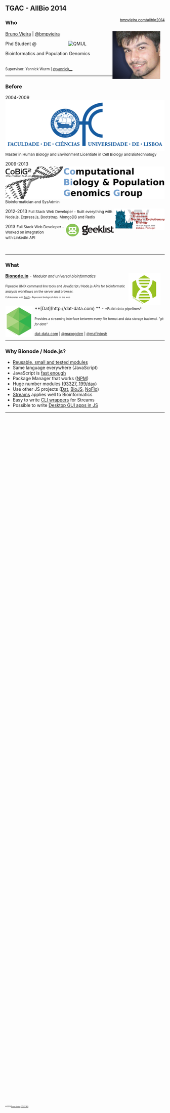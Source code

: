 ## TGAC - AllBio 2014

<!-- We will need a Flash presentation from you which should be a maximum of 5 minutes with a brief introduction and synopsis of your career plus your work/involvement in the areas this workshop is covering and a maximum of 4 slides - this needs to be with us by latest 8 September (apologies for the short notice). -->

<small style="float: right;"><a href="//bmpvieira.com/allbio2014" target="_blank">bmpvieira.com/allbio2014</a></small>

### Who

<img style="width: 30%; float: right; padding-right: 1em;" alt="bmpvieira" src="img/bmpvieira.png" />

[Bruno Vieira](http://bmpvieira.com) | <i class="fa fa-twitter"></i> <a href="//twitter.com/bmpvieira" target="_blank">@bmpvieira</a>

Phd Student @ <a href="http://www.qmul.ac.uk" target="_blank"><img style="width: 25%; float: right; padding-right: 1em;" alt="QMUL" src="img/Queen_Mary,_University_of_London_logo.svg" /></a>

Bioinformatics and Population Genomics

<br>
<span style="font-size:0.8em;">
Supervisor:  
Yannick Wurm | <i class="fa fa-twitter"></i>  <a href="//twitter.com/yannick__" target="_blank">@yannick__</a>
</span><br>
<span style="position:absolute; top: 89%; font-size:.35em;">
© 2014 <a href="http://bmpvieira.com" target="_blank">Bruno Vieira</a> <a href="http://creativecommons.org/licenses/by/4.0/deed.en_US" target="_blank">CC-BY 4.0</a>
</span>

---

### Before

2004-2009
<a href="http://www.ciencias.ulisboa.pt" target="_blank"><img style="max-height: 15%;  float: right;" alt="FCUL" src="img/fcul.png" /></a>

<small>
Master in Human Biology and Environment  
Licentiate in Cell Biology and Biotechnology
</small>

2009-2013
<a href="http://cobig2.com" target="_blank"><img style="max-height: 13%; float: right;" alt="CoBiG2" src="img/cobig2.png" /></a>

<small>Bioinformatician and SysAdmin</small>

2012-2013
<a href="http://eseb2013.com" target="_blank"><img style="width: 32%; float: right;" alt="eseb2013" src="img/eseb2013.png" /></a>
<small>
Full Stack Web Developer - Built everything with  
Node.js, Express.js, Bootstrap, MongoDB and Redis
</small>

2013 <a href="https://geekli.st" target="_blank"><img style="width: 30%; float: right;" alt="geeklist" src="img/geeklist.png" /></a>
<small>
Full Stack Web Developer - Worked on integration  
with LinkedIn API
</small>




&nbsp;

---

### What

<!-- <div style="float: left; max-width:10%"> -->

**[Bionode.io](http://bionode.io)** - <span style="font-size: .8em;">*Modular and universal bioinformatics*</span>
<img style="width: 20%;float: right; padding-right: 1em;" alt="bionode" src="img/bionode-logo.svg" />

<span style="font-size: .7em; line-height:10%;">Pipeable UNIX command line tools and JavaScript / Node.js APIs for bioinformatic analysis workflows on the server and browser.<br><span style="font-size:.7em;">Collaborates with [BioJS](http://biojs.net/) - *Represent biological data on the web*</span></span>

<div style="padding-bottom:.5em;"></div>

<img style="width: 17%;float: left; padding-right: .5em;" alt="dat" src="img/dat.png" />
**[Dat](http://dat-data.com) ** - <span style="font-size: .8em;">*Build data pipelines*</span>

<span style="font-size: .7em; line-height:10%;">Provides a streaming interface between every file format and data storage backend. *"git for data"*</span>

<small>[dat-data.com](http://dat-data.com)
| <i class="fa fa-twitter"></i> [@maxogden](https://twitter.com/@maxogden)
| <i class="fa fa-twitter"></i> [@mafintosh](https://twitter.com/@mafintosh)
</small>

---

### Why Bionode / Node.js?

* [Reusable, small and tested modules](https://github.com/bionode/bionode-ncbi#bionode-ncbi)
* Same language everywhere (JavaScript)
* JavaScript is [fast enough](https://blog.mozilla.org/blog/2014/03/12/mozilla-and-epic-preview-unreal-engine-4-running-in-firefox/)
* Package Manager that works ([NPM](http://npmjs.org))
* Huge number modules ([93327, 199/day](http://www.modulecounts.com))
* Use other JS projects ([Dat](http://dat-data.com), [BioJS](http://biojs.net), [NoFlo](http://noflojs.org))
* [Streams](http://nodejs.org/api/stream.html) applies well to Bioinformatics
* Easy to write [CLI wrappers](https://github.com/bionode/bionode-ncbi#command-line-examples) for Streams
* Possible to write [Desktop GUI apps in JS](https://github.com/atom/atom-shell#atom-shell-)

---
